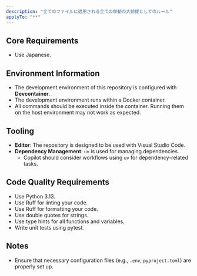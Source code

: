 ```yaml
---
description: "全てのファイルに適用される全ての挙動の大前提としてのルール"
applyTo: "**"
---
```


## Core Requirements

- Use Japanese.

## Environment Information

- The development environment of this repository is configured with **Devcontainer**.
- The development environment runs within a Docker container.
- All commands should be executed inside the container. Running them on the host environment may not work as expected.

## Tooling

- **Editor**: The repository is designed to be used with Visual Studio Code.
- **Dependency Management**: `uv` is used for managing dependencies.
  - Copilot should consider workflows using `uv` for dependency-related tasks.

## Code Quality Requirements

- Use Python 3.13.
- Use Ruff for linting your code.
- Use Ruff for formatting your code.
- Use double quotes for strings.
- Use type hints for all functions and variables.
- Write unit tests using pytest.

## Notes

- Ensure that necessary configuration files (e.g., `.env`, `pyproject.toml`) are properly set up.
